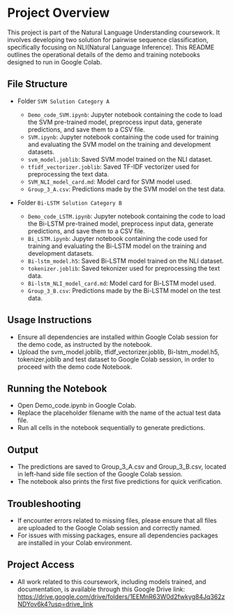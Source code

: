 # Project Overview

This project is part of the Natural Language Understanding coursework. It involves developing two solution for pairwise sequence classification, specifically focusing on NLI(Natural Language Inference). This README outlines the operational details of the demo and training notebooks designed to run in Google Colab.

## File Structure

- Folder `SVM Solution Category A`
    - `Demo_code_SVM.ipynb`: Jupyter notebook containing the code to load the SVM pre-trained model, preprocess input data, generate predictions, and save them to a CSV file.
    - `SVM.ipynb`: Jupyter notebook containing the code used for training and evaluating the SVM model on the training and development datasets.
    - `svm_model.joblib`: Saved SVM model trained on the NLI dataset.
    - `tfidf_vectorizer.joblib`: Saved TF-IDF vectorizer used for preprocessing the text data.
    - `SVM_NLI_model_card.md`: Model card for SVM model used.
    - `Group_3_A.csv`: Predictions made by the SVM model on the test data.

- Folder `Bi-LSTM Solution Category B`
    - `Demo_code_LSTM.ipynb`: Jupyter notebook containing the code to load the Bi-LSTM pre-trained model, preprocess input data, generate predictions, and save them to a CSV file.
    - `Bi_LSTM.ipynb`: Jupyter notebook containing the code used for training and evaluating the Bi-LSTM model on the training and development datasets.
    - `Bi-lstm_model.h5`: Saved Bi-LSTM model trained on the NLI dataset.
    - `tokenizer.joblib`: Saved tekonizer used for preprocessing the text data.
    - `Bi-lstm_NLI_model_card.md`: Model card for Bi-LSTM model used.
    - `Group_3_B.csv`: Predictions made by the Bi-LSTM model on the test data.

## Usage Instructions

- Ensure all dependencies are installed within Google Colab session for the demo code, as instructed by the notebook.
- Upload the svm_model.joblib, tfidf_vectorizer.joblib, Bi-lstm_model.h5, tokenizer.joblib and test dataset to Google Colab session, in order to proceed with the demo code Notebook.

## Running the Notebook

- Open Demo_code.ipynb in Google Colab.
- Replace the placeholder filename with the name of the actual test data file.
- Run all cells in the notebook sequentially to generate predictions.

## Output

- The predictions are saved to Group_3_A.csv and Group_3_B.csv, located in left-hand side file section of the Google Colab session.
- The notebook also prints the first five predictions for quick verification.

## Troubleshooting

- If encounter errors related to missing files, please ensure that all files are uploaded to the Google Colab session and correctly named.
- For issues with missing packages, ensure all dependencies packages are installed in your Colab environment.

## Project Access

- All work related to this coursework, including models trained, and documentation, is available through this Google Drive link: https://drive.google.com/drive/folders/1EEMnR63W0d2fwkyg84Jq362zNDYov6k4?usp=drive_link 